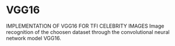 # VGG16 
IMPLEMENTATION OF VGG16 FOR TFI CELEBRITY IMAGES
Image recognition of the choosen dataset through the convolutional neural network model VGG16.
